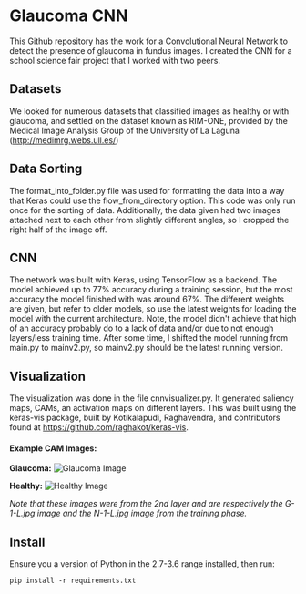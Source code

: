 # Glaucoma CNN

This Github repository has the work for a Convolutional Neural Network to detect the presence of glaucoma in fundus images. I created the CNN for a school science fair project that I worked with two peers.

## Datasets
We looked for numerous datasets that classified images as healthy or with glaucoma, and settled on the dataset known as RIM-ONE, provided by the Medical Image Analysis Group of the University of La Laguna (http://medimrg.webs.ull.es/)

## Data Sorting
The format_into_folder.py file was used for formatting the data into a way that Keras could use the flow_from_directory option. This code was only run once for the sorting of data. Additionally, the data given had two images attached next to each other from slightly different angles, so I cropped the right half of the image off.

## CNN
The network was built with Keras, using TensorFlow as a backend. The model achieved up to 77% accuracy during a training session, but the most accuracy the model finished with was around 67%. The different weights are given, but refer to older models, so use the latest weights for loading the model with the current architecture. Note, the model didn't achieve that high of an accuracy probably do to a lack of data and/or due to not enough layers/less training time. After some time, I shifted the model running from main.py to mainv2.py, so mainv2.py should be the latest running version.

## Visualization
The visualization was done in the file cnnvisualizer.py. It generated saliency maps, CAMs, an activation maps on different layers. This was built using the keras-vis package, built by Kotikalapudi, Raghavendra, and contributors found at https://github.com/raghakot/keras-vis.


#### Example CAM Images:

**Glaucoma:**
![Glaucoma Image](layer-genimages/layer_2/cam/glaucoma/G-1-L.jpg)

**Healthy:**
![Healthy Image](/layer-genimages/layer_2/cam/healthy/N-1-L.jpg)


*Note that these images were from the 2nd layer and are respectively the G-1-L.jpg image and the N-1-L.jpg image from the training phase.*

## Install
Ensure you a version of Python in the 2.7-3.6 range installed, then run:

    pip install -r requirements.txt
